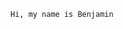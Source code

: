 <html>

<head>
    <title>My First HTML Page</title>
</head>

<body>

    Hi, my name is Benjamin

</body>

</html>
